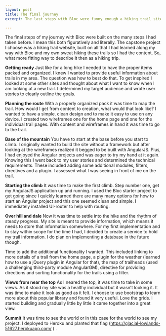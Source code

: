 ```yaml
---
layout: post
title: The final journey
excerpt: The last steps with Bloc were funny enough a hiking trail site.

---
```

The final steps of my journey with Bloc were built on the many steps I had taken before. I mean this both figuratively and literally. The capstone project I choose was a hiking trail website, built on all that I had learned along my way with Bloc and my own sweat hiking these trails so I had the content. So, what more fitting way to describe it then as a hiking trip.

**Getting ready**
Just like for a long hike I needed to have the proper items packed and organized. I knew I wanted to provide useful information about trails in my area. The question was how to best do that. To get inspired I looked at some other sites and thought about what I want to know when I am looking at a new trail. I determined my target audience and wrote user stories to clearly outline the goals.

**Planning the route**
With a properly organized pack it was time to map the trail. How would I get from content to creation, what would that look like? I wanted to have a simple, clean design and to make it easy to use on any device. I created two wireframes one for the home page and one for the individual trail pages. With content and wireframes in hand it was time to go to the trail.

**Base of the mountain**
You have to start at the base before you start to climb. I originally wanted to build the site without a framework but after looking at the wireframes realized it begged to be built with AngularJS. Plus, I had enjoyed the Angular projects and was eager to try my hand at it again. Knowing this I went back to my user stories and determined the technical requirements. These included adding some additional modules, filters, directives and a plugin. I assessed what I was seeing in front of me on the trail.

**Starting the climb**
It was time to make the first climb. Step number one, get my AngularJS application up and running. I used the Bloc starter project to get going since I quickly learned there are many many options for how to start an Angular project and this one seemed clean and simple. I immediately installed UI-router to help with routing.

**Over hill and dale**
Now it was time to settle into the hike and the rhythm of steady progress. My site is meant to provide information, which means it needs to store that information somewhere. For my first implementation and to stay within scope for the time I had, I decided to create a service to hold my trail information. I do plan on implementing a database in the future though.

Time to add the additional functionality I wanted. This included linking to more details of a trail from the home page, a plugin for the weather (learned how to use a jQuery plugin in Angular for that), the map of trailheads (used a challenging third-party module AngularGM), directive for providing directions and sorting functionality for the trails using a filter.

**Views from near the top**
As I neared the top, it was time to take in some views. As it stood my site was a healthy individual but it wasn’t looking it. It was time to make it look as good as it felt. I choose to use bootstrap to learn more about this popular library and found it very useful. Love the grids. I started building and gradually little by little it came together into a great view.

**Summit**
It was time to see the world or in this case for the world to see my project. I deployed to Heroku and planted that flag (https://glacial-lowlands-51627.herokuapp.com/ ) .
